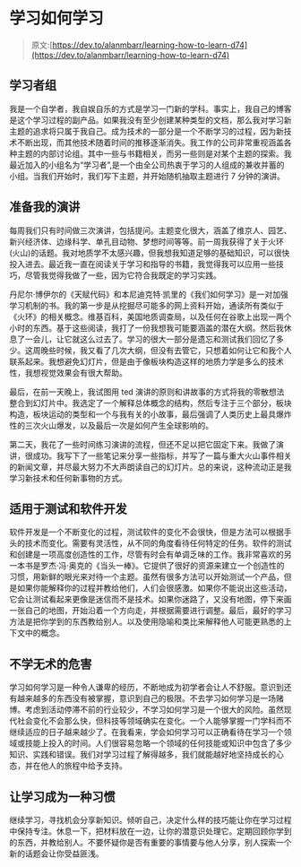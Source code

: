 # 学习如何学习

> 原文:[https://dev.to/alanmbarr/learning-how-to-learn-d74](https://dev.to/alanmbarr/learning-how-to-learn-d74)

## 学习者组

我是一个自学者，我自娱自乐的方式是学习一门新的学科。事实上，我自己的博客是这个学习过程的副产品。如果我没有至少创建某种类型的文档，那么我对学习新主题的追求将只属于我自己。成为技术的一部分是一个不断学习的过程，因为新技术不断出现，而其他技术随着时间的推移逐渐消失。我工作的公司非常重视涵盖各种主题的内部讨论组。其中一些与书籍相关，而另一些则是对某个主题的探索。我最近加入的小组名为“学习者”,是一个由全公司热衷于学习的人组成的兼收并蓄的小组。当我们开始时，我们写下主题，并开始随机抽取主题进行 7 分钟的演讲。

## 准备我的演讲

每周我们只有时间做三次演讲，包括提问。主题变化很大，涵盖了维京人、园艺、新兴经济体、边缘科学、单孔目动物、梦想时间等等。前一周我获得了关于火环(火山)的话题。我对地质学不太感兴趣，但我想我知道足够的基础知识，可以很快投入进去。最近我一直在阅读关于学习和指导的书籍，我觉得我可以应用一些技巧，尽管我觉得我做了一些，因为它符合我既定的学习实践。

丹尼尔·博伊尔的《天赋代码》和本尼迪克特·凯里的《我们如何学习》是一对加强学习机制的书。我的第一步是从挖掘尽可能多的网上资料开始，通读所有类似于《火环》的相关概念。维基百科，美国地质调查局，以及任何在谷歌上出现一两个小时的东西。基于这些阅读，我打了一份我想我可能要涵盖的潜在大纲。然后我休息了一会儿，让它就这么过去了。学习的很大一部分是遗忘和测试我们回忆了多少。这周晚些时候，我又看了几次大纲，但没有去管它，只想着如何让它和我个人联系起来。我想避免幻灯片，但是由于像板块构造这样的地质力学是多么的技术性，我想视觉效果会有很大帮助。

最后，在前一天晚上，我试图用 ted 演讲的原则和讲故事的方式将我的零散想法整合到幻灯片中。我选定了一个解释总体概念的结构，然后专注于三个部分，板块构造，板块运动的类型和一个与我有关的小故事，最后强调了人类历史上最具爆炸性的三次火山爆发，以及最后一次是如何产生全球影响的。

第二天，我花了一些时间练习演讲的流程，但还不足以把它固定下来。我做了演讲，很成功。我写下了一些笔记来分享一些指标，并写了一篇与重大火山事件相关的新闻文章，并尽最大努力不大声朗读自己的幻灯片。总的来说，这种流动正是我学习新技术和任何新事物的方式。

## 适用于测试和软件开发

软件开发是一个不断变化的过程，测试软件的变化不会很快，但是方法可以根据手头的技术而变化。需要有灵活性，从不同的角度看待任何特定的任务。软件的测试和创建是一项高度创造性的工作，尽管有时会有单调乏味的工作。我非常喜欢的另一本书是罗杰·冯·奥克的《当头一棒》。它提供了很好的资源来建立一个创造性的习惯，用新鲜的眼光来对待一个主题。虽然有很多方法可以开始测试一个产品，但是如果你能解释你的过程并教给他们，人们会很感激。如果你不能说出这些活动，它会让测试看起来更像是迷信而不是技术。如果你迷路了，又没有地图，停下来画一张自己的地图，开始沿着一个方向走，并根据需要进行调整。最后，最好的学习方法是把你学到的东西教给别人。以及使用隐喻和类比来解释他人可能更熟悉的上下文中的概念。

## 不学无术的危害

学习如何学习是一种令人谦卑的经历，不断地成为初学者会让人不舒服。意识到还有越来越多的东西没有被掌握，意识到自己的极限。不去学习如何学习是一场赌博。考虑到活动停滞不前的行业较少，不学习如何学习是一个很大的风险。虽然现代社会变化不会那么快，但科技等领域确实在变化。一个人能够掌握一门学科而不继续适应的日子越来越少了。在我看来，学会如何学习可以正确看待在学习一个领域或技能上投入的时间。人们很容易忽略一个领域的任何技能或知识中包含了多少知识、实践和错误。我们对学习过程了解得越多，我们就能越好地坚持成长的心态，并在他人的旅程中给予支持。

## 让学习成为一种习惯

继续学习，寻找机会分享新知识。倾听自己，决定什么样的技巧能让你在学习过程中保持专注。休息一下，把材料放在一边，让你的潜意识处理它。定期回顾你学到的东西，并教给别人。不要怀疑你是否有重要的事情要与他人分享，别人探索一个新的话题会让你受益匪浅。